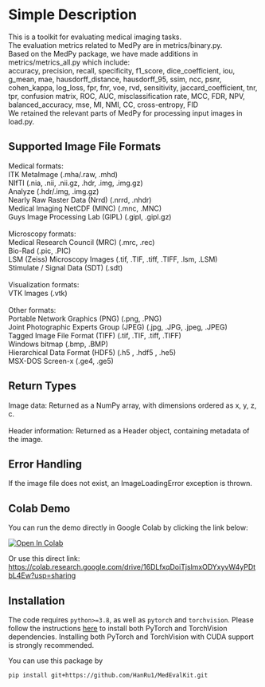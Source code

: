 # Simple Description

This is a toolkit for evaluating medical imaging tasks.<br>
The evaluation metrics related to MedPy are in metrics/binary.py.<br>
Based on the MedPy package, we have made additions in metrics/metrics_all.py which include:<br>
accuracy, precision, recall, specificity, f1_score, dice_coefficient, iou, g_mean,
mae, hausdorff_distance, hausdorff_95, ssim, ncc, psnr, cohen_kappa, log_loss,
fpr, fnr, voe, rvd, sensitivity, jaccard_coefficient, tnr, tpr, confusion matrix, ROC, AUC, misclassification rate, MCC, FDR, NPV, balanced_accuracy,
mse, MI, NMI, CC, cross-entropy, FID
<br>
We retained the relevant parts of MedPy for processing input images in load.py.<br>

## Supported Image File Formats

Medical formats:<br>
ITK MetaImage (.mha/.raw, .mhd)<br>
NIfTI (.nia, .nii, .nii.gz, .hdr, .img, .img.gz)<br>
Analyze (.hdr/.img, .img.gz)<br>
Nearly Raw Raster Data (Nrrd) (.nrrd, .nhdr)<br>
Medical Imaging NetCDF (MINC) (.mnc, .MNC)<br>
Guys Image Processing Lab (GIPL) (.gipl, .gipl.gz)<br>
<br>Microscopy formats:<br>
Medical Research Council (MRC) (.mrc, .rec)<br>
Bio-Rad (.pic, .PIC)<br>
LSM (Zeiss) Microscopy Images  (.tif, .TIF, .tiff, .TIFF, .lsm, .LSM)<br>
Stimulate / Signal Data (SDT) (.sdt)<br>
<br>Visualization formats:<br>
VTK Images  (.vtk)<br>
<br>Other formats:<br>
Portable Network Graphics (PNG) (.png, .PNG)<br>
Joint Photographic Experts Group (JPEG) (.jpg, .JPG, .jpeg, .JPEG)<br>
Tagged Image File Format (TIFF) (.tif, .TIF, .tiff, .TIFF)<br>
Windows bitmap (.bmp, .BMP)<br>
Hierarchical Data Format (HDF5) (.h5 , .hdf5 , .he5)<br>
MSX-DOS Screen-x (.ge4, .ge5)<br>

## Return Types

Image data: Returned as a NumPy array, with dimensions ordered as x, y, z, c.<br>
<br>Header information: Returned as a Header object, containing metadata of the image.

## Error Handling

If the image file does not exist, an ImageLoadingError exception is thrown.


## Colab Demo

You can run the demo directly in Google Colab by clicking the link below:

[![Open In Colab](https://colab.research.google.com/assets/colab-badge.svg)](https://colab.research.google.com/drive/16DLfxqDoiTjslmxODYxyvW4yPDtbL4Ew?usp=sharing)

Or use this direct link: https://colab.research.google.com/drive/16DLfxqDoiTjslmxODYxyvW4yPDtbL4Ew?usp=sharing

## Installation
The code requires `python>=3.8`, as well as `pytorch` and `torchvision`. Please follow the instructions [here](https://pytorch.org/get-started/locally/) to install both PyTorch and TorchVision dependencies. Installing both PyTorch and TorchVision with CUDA support is strongly recommended.

You can use this package by 

```
pip install git+https://github.com/HanRu1/MedEvalKit.git
```
